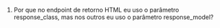 1. Por que no endpoint de retorno HTML eu uso o parâmetro response_class, mas nos outros eu uso o parâmetro response_model?